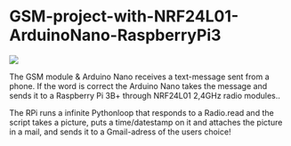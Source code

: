 # GSM-project-with-NRF24L01-ArduinoNano-RaspberryPi3

![](GifGSM.gif)

The GSM module & Arduino Nano receives a text-message sent from a phone. If the word is correct the Arduino Nano takes the message and sends it to a Raspberry Pi 3B+ through NRF24L01 2,4GHz radio modules.. 

The RPi runs a infinite Pythonloop that responds to a Radio.read and the script takes a picture, puts a time/datestamp on it and attaches the picture in a mail, and sends it to a Gmail-adress of the users choice!


